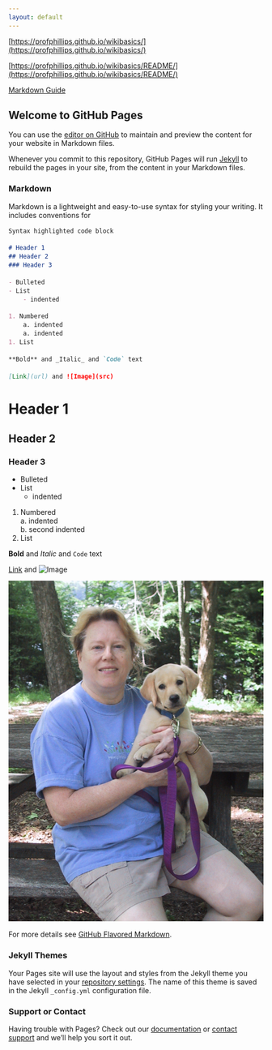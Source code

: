 ```yaml
---
layout: default
---
```


[https://profphillips.github.io/wikibasics/](https://profphillips.github.io/wikibasics/)

[https://profphillips.github.io/wikibasics/README/](https://profphillips.github.io/wikibasics/README/)

[Markdown Guide](https://guides.github.com/features/mastering-markdown/)

## Welcome to GitHub Pages

You can use the [editor on GitHub](https://github.com/profphillips/wikibasics/edit/master/README.md) to maintain and preview the content for your website in Markdown files.

Whenever you commit to this repository, GitHub Pages will run [Jekyll](https://jekyllrb.com/) to rebuild the pages in your site, from the content in your Markdown files.

### Markdown

Markdown is a lightweight and easy-to-use syntax for styling your writing. It includes conventions for

```markdown
Syntax highlighted code block

# Header 1
## Header 2
### Header 3

- Bulleted
- List
    - indented

1. Numbered
    a. indented
    a. indented
1. List

**Bold** and _Italic_ and `Code` text

[Link](url) and ![Image](src)
```

# Header 1

## Header 2

### Header 3

- Bulleted
- List
    - indented

1. Numbered  
    a. indented  
    b. second indented  
2. List  

**Bold** and _Italic_ and `Code` text

[Link](url) and ![Image](src)

![doggy](/images/doggy1.jpg)

For more details see [GitHub Flavored Markdown](https://guides.github.com/features/mastering-markdown/).

### Jekyll Themes

Your Pages site will use the layout and styles from the Jekyll theme you have selected in your [repository settings](https://github.com/profphillips/wikibasics/settings). The name of this theme is saved in the Jekyll `_config.yml` configuration file.

### Support or Contact

Having trouble with Pages? Check out our [documentation](https://help.github.com/categories/github-pages-basics/) or [contact support](https://github.com/contact) and we’ll help you sort it out.
